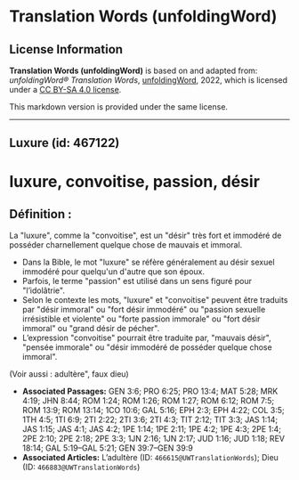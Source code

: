 # Translation Words (unfoldingWord)

## License Information

**Translation Words (unfoldingWord)** is based on and adapted from: _unfoldingWord® Translation Words_, [unfoldingWord](https://unfoldingword.org/utw), 2022, which is licensed under a [CC BY-SA 4.0 license](https://creativecommons.org/licenses/by-sa/4.0/legalcode.en).

This markdown version is provided under the same license.



--------------------------------

## Luxure (id: 467122)

luxure, convoitise, passion, désir
==================================

Définition :
------------

La "luxure", comme la "convoitise", est un "désir" très fort et immodéré de posséder charnellement quelque chose de mauvais et immoral.

* Dans la Bible, le mot "luxure" se réfère généralement au désir sexuel immodéré pour quelqu'un d'autre que son époux.
* Parfois, le terme "passion" est utilisé dans un sens figuré pour "l’idolâtrie".
* Selon le contexte les mots, "luxure" et "convoitise" peuvent être traduits par "désir immoral" ou "fort désir immodéré" ou "passion sexuelle irrésistible et violente" ou "forte passion immorale" ou "fort désir immoral" ou "grand désir de pécher".
* L’expression "convoitise" pourrait être traduite par, "mauvais désir", "pensée immorale" ou "désir immodéré de posséder quelque chose immoral".

(Voir aussi : adultère", faux dieu)

* **Associated Passages:** GEN 3:6; PRO 6:25; PRO 13:4; MAT 5:28; MRK 4:19; JHN 8:44; ROM 1:24; ROM 1:26; ROM 1:27; ROM 6:12; ROM 7:5; ROM 13:9; ROM 13:14; 1CO 10:6; GAL 5:16; EPH 2:3; EPH 4:22; COL 3:5; 1TH 4:5; 1TI 6:9; 2TI 2:22; 2TI 3:6; 2TI 4:3; TIT 2:12; TIT 3:3; JAS 1:14; JAS 1:15; JAS 4:1; JAS 4:2; 1PE 1:14; 1PE 2:11; 1PE 4:2; 1PE 4:3; 2PE 1:4; 2PE 2:10; 2PE 2:18; 2PE 3:3; 1JN 2:16; 1JN 2:17; JUD 1:16; JUD 1:18; REV 18:14; GAL 5:19–GAL 5:21; GEN 39:7–GEN 39:9
* **Associated Articles:** L’adultère (ID: `466615@UWTranslationWords`); Dieu (ID: `466883@UWTranslationWords`)

